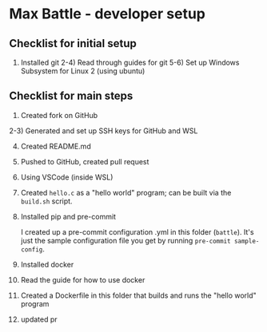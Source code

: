 # Max Battle - developer setup

## Checklist for initial setup

1) Installed git
2-4) Read through guides for git
5-6) Set up Windows Subsystem for Linux 2 (using ubuntu)

## Checklist for main steps

1) Created fork on GitHub

2-3) Generated and set up SSH keys for GitHub and WSL

4) Created README.md

5) Pushed to GitHub, created pull request

6) Using VSCode (inside WSL)

7) Created `hello.c` as a "hello world" program; can be built via the `build.sh` script.

8) Installed pip and pre-commit

   I created up a pre-commit configuration .yml in this folder (`battle`). It's
   just the sample configuration file you get by running
   `pre-commit sample-config`.

9) Installed docker

10) Read the guide for how to use docker

11) Created a Dockerfile in this folder that builds and runs the "hello world" program

12) updated pr
